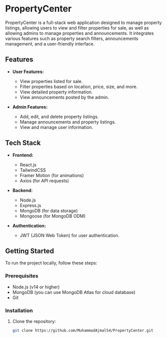 # PropertyCenter

PropertyCenter is a full-stack web application designed to manage property listings, allowing users to view and filter properties for sale, as well as allowing admins to manage properties and announcements. It integrates various features such as property search filters, announcements management, and a user-friendly interface.

## Features

- **User Features:**
  - View properties listed for sale.
  - Filter properties based on location, price, size, and more.
  - View detailed property information.
  - View announcements posted by the admin.

- **Admin Features:**
  - Add, edit, and delete property listings.
  - Manage announcements and property listings.
  - View and manage user information.
  
## Tech Stack

- **Frontend:**
  - React.js
  - TailwindCSS
  - Framer Motion (for animations)
  - Axios (for API requests)

- **Backend:**
  - Node.js
  - Express.js
  - MongoDB (for data storage)
  - Mongoose (for MongoDB ODM)

- **Authentication:**
  - JWT (JSON Web Token) for user authentication.

## Getting Started

To run the project locally, follow these steps:

### Prerequisites

- Node.js (v14 or higher)
- MongoDB (you can use MongoDB Atlas for cloud database)
- Git

### Installation

1. Clone the repository:

   ```bash
   git clone https://github.com/MuhammadAjmal54/PropertyCenter.git
